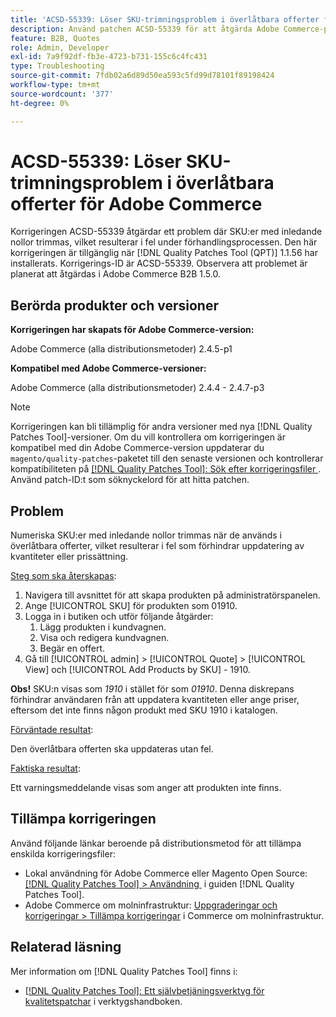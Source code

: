 ```yaml
---
title: 'ACSD-55339: Löser SKU-trimningsproblem i överlåtbara offerter för Adobe Commerce'
description: Använd patchen ACSD-55339 för att åtgärda Adobe Commerce-problemet där produkter-SKU:er med inledande nollor trimmas, vilket ger upphov till förhandlingsfel.
feature: B2B, Quotes
role: Admin, Developer
exl-id: 7a9f92df-fb3e-4723-b731-155c6c4fc431
type: Troubleshooting
source-git-commit: 7fdb02a6d89d50ea593c5fd99d78101f89198424
workflow-type: tm+mt
source-wordcount: '377'
ht-degree: 0%

---
```


# ACSD-55339: Löser SKU-trimningsproblem i överlåtbara offerter för Adobe Commerce

Korrigeringen ACSD-55339 åtgärdar ett problem där SKU:er med inledande nollor trimmas, vilket resulterar i fel under förhandlingsprocessen. Den här korrigeringen är tillgänglig när [!DNL Quality Patches Tool (QPT)] 1.1.56 har installerats. Korrigerings-ID är ACSD-55339. Observera att problemet är planerat att åtgärdas i Adobe Commerce B2B 1.5.0.

## Berörda produkter och versioner

**Korrigeringen har skapats för Adobe Commerce-version:**

Adobe Commerce (alla distributionsmetoder) 2.4.5-p1

**Kompatibel med Adobe Commerce-versioner:**

Adobe Commerce (alla distributionsmetoder) 2.4.4 - 2.4.7-p3

>[!NOTE]
>
>Korrigeringen kan bli tillämplig för andra versioner med nya [!DNL Quality Patches Tool]-versioner. Om du vill kontrollera om korrigeringen är kompatibel med din Adobe Commerce-version uppdaterar du `magento/quality-patches`-paketet till den senaste versionen och kontrollerar kompatibiliteten på [[!DNL Quality Patches Tool]: Sök efter korrigeringsfiler &#x200B;](https://experienceleague.adobe.com/tools/commerce-quality-patches/index.html?lang=sv-SE). Använd patch-ID:t som söknyckelord för att hitta patchen.

## Problem

Numeriska SKU:er med inledande nollor trimmas när de används i överlåtbara offerter, vilket resulterar i fel som förhindrar uppdatering av kvantiteter eller prissättning.

<u>Steg som ska återskapas</u>:

1. Navigera till avsnittet för att skapa produkten på administratörspanelen.
1. Ange [!UICONTROL SKU] för produkten som 01910.
1. Logga in i butiken och utför följande åtgärder:
   1. Lägg produkten i kundvagnen.
   1. Visa och redigera kundvagnen.
   1. Begär en offert.
1. Gå till [!UICONTROL admin] > [!UICONTROL Quote] > [!UICONTROL View] och [!UICONTROL Add Products by SKU] - 1910.

**Obs!** SKU:n visas som *1910* i stället för som *01910*. Denna diskrepans förhindrar användaren från att uppdatera kvantiteten eller ange priser, eftersom det inte finns någon produkt med SKU 1910 i katalogen.

<u>Förväntade resultat</u>:

Den överlåtbara offerten ska uppdateras utan fel.

<u>Faktiska resultat</u>:

Ett varningsmeddelande visas som anger att produkten inte finns.

## Tillämpa korrigeringen

Använd följande länkar beroende på distributionsmetod för att tillämpa enskilda korrigeringsfiler:

* Lokal användning för Adobe Commerce eller Magento Open Source: [[!DNL Quality Patches Tool] > Användning &#x200B;](/help/tools/quality-patches-tool/usage.md) i guiden [!DNL Quality Patches Tool].
* Adobe Commerce om molninfrastruktur: [Uppgraderingar och korrigeringar > Tillämpa korrigeringar](https://experienceleague.adobe.com/docs/commerce-cloud-service/user-guide/develop/upgrade/apply-patches.html?lang=sv-SE) i Commerce om molninfrastruktur.


## Relaterad läsning

Mer information om [!DNL Quality Patches Tool] finns i:

* [[!DNL Quality Patches Tool]: Ett självbetjäningsverktyg för kvalitetspatchar](/help/tools/quality-patches-tool/quality-patches-tool-to-self-serve-quality-patches.md) i verktygshandboken.
